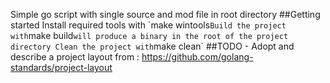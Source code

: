 Simple go script with single source and mod file in root directory
##Getting started
Install required tools with \`make wintools`
Build the project with `make build` will produce a binary in the root of the project directory
Clean the project with `make clean` 
##TODO - Adopt and describe a project layout from : https://github.com/golang-standards/project-layout
